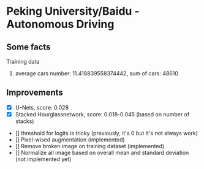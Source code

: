 # Peking University/Baidu - Autonomous Driving
## Some facts
Training data
1. average cars number: 11.418839558374442, sum of cars: 48610

## Improvements
- [x] U-Nets, score: 0.028
- [x] Stacked Hourglassnetwork, score: 0.018-0.045 (based on number of stacks)
- [] threshold for logits is tricky (previously, it's 0 but it's not always work)
- [] Pixel-wised augmentation (implemented)
- [] Remove broken image on training dataset (implemented)
- [] Normalize all image based on overall mean and standard deviation (not implemented yet)
